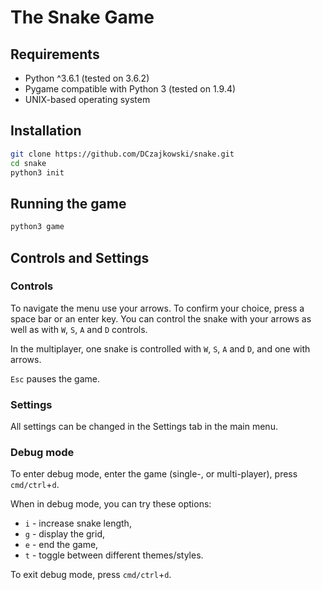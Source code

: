 # The Snake Game
## Requirements
- Python ^3.6.1 (tested on 3.6.2)
- Pygame compatible with Python 3 (tested on 1.9.4)
- UNIX-based operating system

## Installation
```bash
git clone https://github.com/DCzajkowski/snake.git
cd snake
python3 init
```

## Running the game
```bash
python3 game
```

## Controls and Settings
### Controls
To navigate the menu use your arrows. To confirm your choice, press a space bar or an enter key.
You can control the snake with your arrows as well as with `W`, `S`, `A` and `D` controls.

In the multiplayer, one snake is controlled with `W`, `S`, `A` and `D`, and one with arrows.

`Esc` pauses the game.

### Settings
All settings can be changed in the Settings tab in the main menu.

### Debug mode
To enter debug mode, enter the game (single-, or multi-player), press `cmd/ctrl`+`d`.

When in debug mode, you can try these options:
- `i` - increase snake length,
- `g` - display the grid,
- `e` - end the game,
- `t` - toggle between different themes/styles.

To exit debug mode, press `cmd/ctrl`+`d`.
